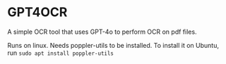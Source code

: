 # GPT4OCR
A simple OCR tool that uses GPT-4o to perform OCR on pdf files.

Runs on linux. Needs poppler-utils to be installed. To install it on Ubuntu, run
`sudo apt install poppler-utils`